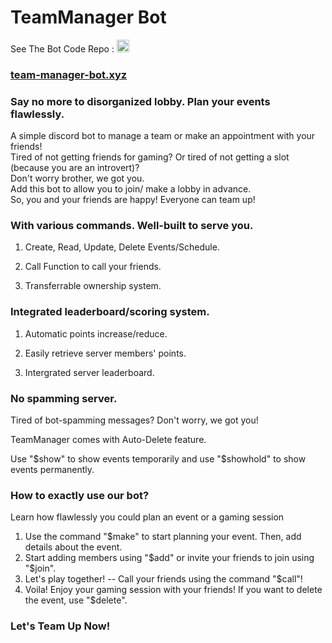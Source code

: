 # TeamManager Bot 
<p>See The Bot Code Repo :      
<a href="https://github.com/vinroger/team-manager-bot"><img height="20px" src="https://img.shields.io/badge/JavaScript-F7DF1E?style=for-the-badge&logo=javascript&logoColor=black"></a></p>
 
### <a href="https://team-manager-bot.xyz">team-manager-bot.xyz</a>


### Say no more to disorganized lobby. Plan your events flawlessly.

A simple discord bot to manage a team or make an appointment with your friends!
<br>
Tired of not getting friends for gaming?
Or tired of not getting a slot (because you are an introvert)?
<br>
Don't worry brother, we got you. 
<br>
Add this bot to allow you to join/ make a lobby in advance.
<br>
So, you and your friends are happy! Everyone can team up!



### With various commands. Well-built to serve you.

1. Create, Read, Update, Delete Events/Schedule.

2. Call Function to call your friends.

3. Transferrable ownership system.

### Integrated leaderboard/scoring system.

1. Automatic points increase/reduce.

2. Easily retrieve server members' points.

3. Intergrated server leaderboard.

### No spamming server.

Tired of bot-spamming messages? Don't worry, we got you!

TeamManager comes with Auto-Delete feature.

Use "$show" to show events temporarily and use "$showhold" to show events permanently.

### How to exactly use our bot?

Learn how flawlessly you could plan an event or a gaming session
<br>
1. Use the command "$make" to start planning your event. Then, add details about the event. 
2. Start adding members using "$add" or invite your friends to join using "$join". 
3. Let's play together! -- Call your friends using the command "$call"! 
4. Voila! Enjoy your gaming session with your friends! If you want to delete the event, use "$delete".


### <strong> Let's Team Up Now! </strong>





